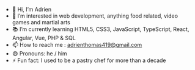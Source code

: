 - 👋 Hi, I’m Adrien
- 👀 I’m interested in web development, anything food related, video games and martial arts 
- 📚 I’m currently learning HTML5, CSS3, JavaScript, TypeScript, React, Angular, Vue, PHP & SQL
- 📫 How to reach me : adrienthomas419@gmail.com
- 😄 Pronouns: he / him 
- ⚡  Fun fact: I used to be a pastry chef for more than a decade

<!---
Big-pun/Big-pun is a ✨ special ✨ repository because its `README.md` (this file) appears on your GitHub profile.
You can click the Preview link to take a look at your changes.
--->
